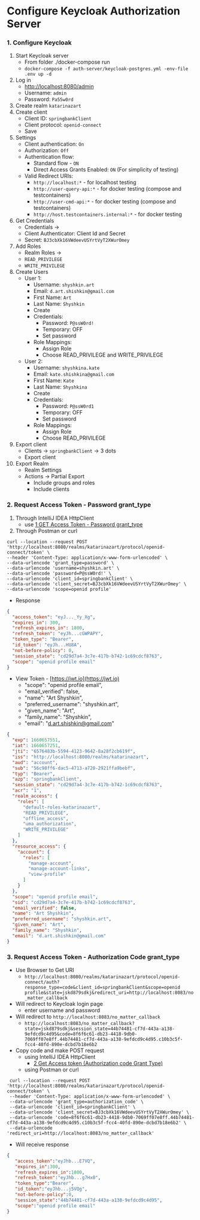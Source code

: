 # Configure Keycloak Authorization Server

### 1. Configure Keycloak

1. Start Keycloak server 
   - From folder ./docker-compose run
   - `docker-compose -f auth-server/keycloak-postgres.yml -env-file .env up -d`
2. Log in 
   - [http://localhost:8080/admin](http://localhost:8080/admin)
   - Username: `admin`
   - Password: `Pa55w0rd`
3. Create realm `katarinazart`
4. Create client
   - Client ID: `springbankClient`
   - Client protocol: `openid-connect`
   - Save
5. Settings
   - Client authentication: `On`
   - Authorization: `Off`
   - Authentication flow:
     - Standard flow - `ON`
     - Direct Access Grants Enabled: `ON` (For simplicity of testing)
   - Valid Redirect URIs:
      - `http://localhost:*` - for localhost testing
      - `http://user-query-api:*` - for docker testing (compose and testcontainers)
      - `http://user-cmd-api:*` - for docker testing (compose and testcontainers)
      - `http://host.testcontainers.internal:*` - for docker testing
6. Get Credentials
   - Credentials ->
   - Client Authenticator: Client Id and Secret
   - Secret: `BJ3cbXk16VWdeevUSYrtVyT2XWurOmey`
7. Add Roles
   - Realm Roles ->
   - `READ_PRIVILEGE`
   - `WRITE_PRIVILEGE`
8. Create Users
   - User 1:
      - Username: `shyshkin.art`
      - Email: `d.art.shishkin@gmail.com`
      - First Name: `Art`
      - Last Name: `Shyshkin`
      - Create
      - Credentials:
         -  Password: `P@ssW0rd!`
         -  Temporary:  OFF
         -  Set password
      - Role Mappings:
        - Assign Role
        - Choose READ_PRIVILEGE and WRITE_PRIVILEGE
   - User 2:
      - Username: `shyshkina.kate`
      - Email: `kate.shishkina@gmail.com`
      - First Name: `Kate`
      - Last Name: `Shyshkina`
      - Create
      - Credentials:
         -  Password: `P@ssW0rd1`
         -  Temporary:  OFF
         -  Set password
      - Role Mappings:
        - Assign Role
        - Choose READ_PRIVILEGE
9. Export client
   - Clients -> `springbankClient` -> 3 dots
   - Export client
10. Export Realm
    - Realm Settings
    - Actions -> Partial Export
      - Include groups and roles
      - Include clients

### 2. Request Access Token - Password grant_type 

1. Through IntelliJ IDEA HttpClient
   - use [1 GET Access Token - Password grant_type](../docker-compose/requests.http)
2. Through Postman or curl  

```shell script
curl --location --request POST 'http://localhost:8080/realms/katarinazart/protocol/openid-connect/token' \
--header 'Content-Type: application/x-www-form-urlencoded' \
--data-urlencode 'grant_type=password' \
--data-urlencode 'username=shyshkin.art' \
--data-urlencode 'password=P@ssW0rd!' \
--data-urlencode 'client_id=springbankClient' \
--data-urlencode 'client_secret=BJ3cbXk16VWdeevUSYrtVyT2XWurOmey' \
--data-urlencode 'scope=openid profile'
```

- Response

```json
{
  "access_token": "eyJ..._Yy_Xg",
  "expires_in": 300,
  "refresh_expires_in": 1800,
  "refresh_token": "eyJh...cGWPAPY",
  "token_type": "Bearer",
  "id_token": "eyJh...HU8A",
  "not-before-policy": 0,
  "session_state": "cd29d7a4-3c7e-417b-b742-1c69cdcf8763",
  "scope": "openid profile email"
}
```
-  View Token - [https://jwt.io](https://jwt.io)
    -  "scope": "openid profile email",
    -  "email_verified": false,
    -  "name": "Art Shyshkin",
    -  "preferred_username": "shyshkin.art",
    -  "given_name": "Art",
    -  "family_name": "Shyshkin",
    -  "email": "d.art.shishkin@gmail.com"
```json
{
  "exp": 1660657551,
  "iat": 1660657251,
  "jti": "6576483b-5594-4123-9642-8a28f2cb619f",
  "iss": "http://localhost:8080/realms/katarinazart",
  "aud": "account",
  "sub": "56c98ff6-dac5-4713-a720-2921ffa9bebf",
  "typ": "Bearer",
  "azp": "springbankClient",
  "session_state": "cd29d7a4-3c7e-417b-b742-1c69cdcf8763",
  "acr": "1",
  "realm_access": {
    "roles": [
      "default-roles-katarinazart",
      "READ_PRIVILEGE",
      "offline_access",
      "uma_authorization",
      "WRITE_PRIVILEGE"
    ]
  },
  "resource_access": {
    "account": {
      "roles": [
        "manage-account",
        "manage-account-links",
        "view-profile"
      ]
    }
  },
  "scope": "openid profile email",
  "sid": "cd29d7a4-3c7e-417b-b742-1c69cdcf8763",
  "email_verified": false,
  "name": "Art Shyshkin",
  "preferred_username": "shyshkin.art",
  "given_name": "Art",
  "family_name": "Shyshkin",
  "email": "d.art.shishkin@gmail.com"
}
```

### 3. Request Access Token - Authorization Code grant_type

- Use Browser to Get URI
    -  `http://localhost:8080/realms/katarinazart/protocol/openid-connect/auth?response_type=code&client_id=springbankClient&scope=openid profile&state=jskd879sdkj&redirect_uri=http://localhost:8083/no_matter_callback`
- Will redirect to Keycloak login page
    -  enter username and password
- Will redirect to `http://localhost:8083/no_matter_callback`
    -  `http://localhost:8083/no_matter_callback?state=jskd879sdkj&session_state=44b74481-cf7d-443a-a138-9efdcd9c4d95&code=8f6f6c61-db23-4418-9db0-7069ff07e8ff.44b74481-cf7d-443a-a138-9efdcd9c4d95.c10b3c5f-fcc4-40fd-890e-dcbd7b18e6b2`
- Copy code and make POST request
  - using IntelliJ IDEA HttpClient
    - [2 Get Access token (Authorization code Grant Type)](../docker-compose/requests.http)
  - using Postman or curl
```shell script
 curl --location --request POST 'http://localhost:8080/realms/katarinazart/protocol/openid-connect/token' \
 --header 'Content-Type: application/x-www-form-urlencoded' \
 --data-urlencode 'grant_type=authorization_code' \
 --data-urlencode 'client_id=springbankClient' \
 --data-urlencode 'client_secret=BJ3cbXk16VWdeevUSYrtVyT2XWurOmey' \
 --data-urlencode 'code=8f6f6c61-db23-4418-9db0-7069ff07e8ff.44b74481-cf7d-443a-a138-9efdcd9c4d95.c10b3c5f-fcc4-40fd-890e-dcbd7b18e6b2' \
 --data-urlencode 'redirect_uri=http://localhost:8083/no_matter_callback'
```
-  Will receive response
```json
{
   "access_token":"eyJhb...E7VQ",
   "expires_in":300,
   "refresh_expires_in":1800,
   "refresh_token":"eyJhb...g7Hx0",
   "token_type":"Bearer",
   "id_token":"eyJhb...j5VQg",
   "not-before-policy":0,
   "session_state":"44b74481-cf7d-443a-a138-9efdcd9c4d95",
   "scope":"openid profile email"
}
```





